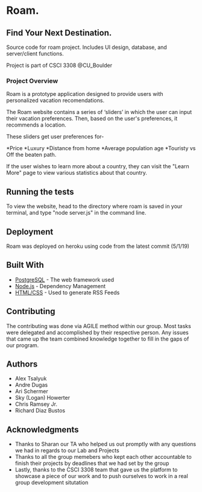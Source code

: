 # Roam.

## Find Your Next Destination.
Source code for roam project.
Includes UI design, database, and server/client functions.

Project is part of CSCI 3308 @CU_Boulder

### Project Overview
Roam is a prototype application designed to provide users with personalized vacation recomendations.

The Roam website contains a series of ‘sliders’ in which the user can input their vacation preferences. Then, based on the user's preferences, it recommends a location. 

These sliders get user preferences for-

*Price
*Luxury
*Distance from home
*Average population age
*Touristy vs Off the beaten path. 

If the user wishes to learn more about a country, they can visit the "Learn More" page to view various statistics about that country.


## Running the tests
To view the website, head to the directory where roam is saved in your terminal, and type "node server.js" in the command line.


## Deployment

Roam was deployed on heroku using code from the latest commit (5/1/19)

## Built With

* [PostgreSQL](http://www.dropwizard.io/1.0.2/docs/) - The web framework used
* [Node.js](https://maven.apache.org/) - Dependency Management
* [HTML/CSS](https://rometools.github.io/rome/) - Used to generate RSS Feeds


## Contributing

The contributing was done via AGILE method within our group. Most tasks were delegated and accomplished by their respective person. Any issues that came up the team combined knowledge together to fill in the gaps of our program.


## Authors

* Alex Tsalyuk
* Andre Dugas
* Ari Schermer
* Sky (Logan) Howerter
* Chris Ramsey Jr.
* Richard Diaz Bustos

## Acknowledgments

* Thanks to Sharan our TA who helped us out promptly with any questions we had in regards to our Lab and Projects
* Thanks to all the group memebers who kept each other accountable to finish their projects by deadlines that we had set by     the group
* Lastly, thanks to the CSCI 3308 team that gave us the platform to showcase a piece of our work and to push ourselves to work    in a real group development situtation
